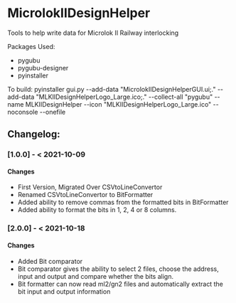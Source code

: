 # MicrolokIIDesignHelper
 Tools to help write data for Microlok II Railway interlocking

Packages Used:
- pygubu
- pygubu-designer
- pyinstaller 

To build: 
pyinstaller gui.py --add-data "MicrolokIIDesignHelperGUI.ui;." --add-data "MLKIIDesignHelperLogo_Large.ico;." --collect-all "pygubu" --name MLKIIDesignHelper --icon "MLKIIDesignHelperLogo_Large.ico" --noconsole --onefile

## Changelog:
### [1.0.0] - < 2021-10-09
#### Changes
- First Version, Migrated Over CSVtoLineConvertor
- Renamed CSVtoLineConvertor to BitFormatter
- Added ability to remove commas from the formatted bits in BitFormatter
- Added ability to format the bits in 1, 2, 4 or 8 columns.

### [2.0.0] - < 2021-10-18
#### Changes
- Added Bit comparator
- Bit comparator gives the ability to select 2 files, choose the address, input and output and compare whether the bits align.
- Bit formatter can now read ml2/gn2 files and automatically extract the bit input and output information